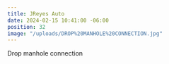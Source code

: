 ```yaml
---
title: JReyes Auto
date: 2024-02-15 10:41:00 -06:00
position: 32
image: "/uploads/DROP%20MANHOLE%20CONNECTION.jpg"
---
```


Drop manhole connection